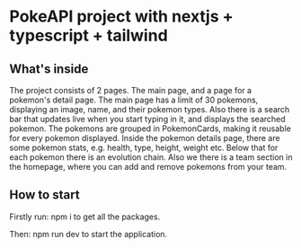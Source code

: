 # PokeAPI project with nextjs + typescript + tailwind

## What's inside
The project consists of 2 pages. The main page, and a page for a pokemon's detail page.
The main page has a limit of 30 pokemons, displaying an image, name, and their pokemon types.
Also there is a search bar that updates live when you start typing in it, and displays the searched pokemon.
The pokemons are grouped in PokemonCards, making it reusable for every pokemon displayed.
Inside the pokemon details page, there are some pokemon stats, e.g. health, type, height, weight etc.
Below that for each pokemon there is an evolution chain.
Also we there is a team section in the homepage, where you can add and remove pokemons from your team.

## How to start

Firstly run: npm i
to get all the packages.

Then: npm run dev
to start the application.
